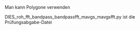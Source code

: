Man kann Polygone verwenden

DIES_roh_fft_bandpass_bandpassfft_mavgs_mavgsfft.py ist die Prüfungsabgabe-Datei
